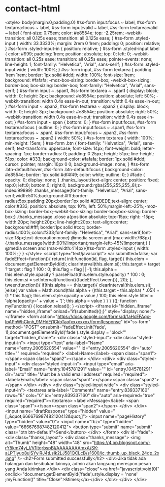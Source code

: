# contact-html
&lt;style> body{margin:0;padding:0} #ss-form input:focus ~ label, #ss-form textarea:focus ~ label, #ss-form input:valid ~ label, #ss-form textarea:valid ~ label {   font-size: 0.75em;   color: #e8554e;   top: -2.25rem;   -webkit-transition: all 0.125s ease;   transition: all 0.125s ease; }  #ss-form .styled-input {   width: 33.3333%;   margin: 2rem 0 1rem;   padding: 0;   position: relative; }  #ss-form .styled-input-in {   position: relative; }  #ss-form .styled-input label {   color: #999;   padding: 1rem;   position: absolute;   top: 0;   left: 0;   -webkit-transition: all 0.25s ease;   transition: all 0.25s ease;   pointer-events: none;   line-height: 1;   font-family: "Helvetica", "Arial", sans-serif; }  #ss-form .styled-input.wide {   width: 100%; }  #ss-form input, #ss-form textarea {   padding: 1rem 1rem;   border: 1px solid #ddd;   width: 100%;   font-size: 1rem;   background: #fafafa;   -moz-box-sizing: border-box;   -webkit-box-sizing: border-box;   box-sizing: border-box;   font-family: "Helvetica", "Arial", sans-serif; }  #ss-form input ~ .span1, #ss-form textarea ~ .span1 {   display: block;   width: 0;   height: 3px;   background: #e8554e;   position: absolute;   left: 50%;   -webkit-transition: width 0.4s ease-in-out;   transition: width 0.4s ease-in-out; }  #ss-form input ~ .span2, #ss-form textarea ~ .span2 {   display: block;   width: 0;   height: 3px;   background: #e8554e;   position: absolute;   right: 50%;   -webkit-transition: width 0.4s ease-in-out;   transition: width 0.4s ease-in-out; }  #ss-form input ~ span {   bottom: 0; }  #ss-form input:focus, #ss-form textarea:focus {   outline: 0; }  #ss-form input:focus ~ .span1, #ss-form textarea:focus ~ .span1, #ss-form input:focus ~ .span2, #ss-form textarea:focus ~ .span2 {   width: 50%; }  #ss-form textarea {   width: 100%;   min-height: 15em; }  #ss-form .btn {   font-family: "Helvetica", "Arial", sans-serif;   text-transform: uppercase;   font-size: 14px;   font-weight: bold;   letter-spacing: 1px;   border-radius: 0;   padding: 0 25px;   height: 51px;   line-height: 51px;   color: #333;   background-color: #fafafa;   border: 1px solid #ddd;   cursor: pointer;   margin: 10px 0 0;   background-image: none; }  #ss-form .btn-default:hover, #ss-form .btn-default:focus {   background-color: #e8554e;   border: 1px solid #df4f49;   color: white;   outline: 0; }  #fade {     opacity: 0;   display: none; } .thanks_layout{text-align: center; position: fixed; top:0; left:0; bottom:0; right:0; background:rgba(255,255,255,.8);z-index:99999} .thanks_message{font-family: "Helvetica", "Arial", sans-serif;width:50%;background:#fff;border-radius:5px;padding:20px;border:1px solid #DEDEDE;text-align: center; color:#333; position: absolute; top: 10%; left: 50%;margin-left:-25%;-moz-box-sizing: border-box;-webkit-box-sizing: border-box;box-sizing: border-box;} .thanks_message .close a{position:absolute; top:-15px; right: -15px; width:20px; height:20px; line-height:20px; text-align:center; background:#fff; border:1px solid #ccc; border-radius:100%;color:#333;font-family: "Helvetica", "Arial", sans-serif;font-size:18px;text-decoration:none} @media screen and (max-width:768px){.thanks_message{width:90%!important;margin-left:-45%!important;} } @media screen and (max-width:414px){#ss-form .styled-input {   width: 100%; } } &lt;/style>  &lt;script type="text/javascript"> var submitted=false; var fadeEffect=function(){  return{   init:function(id, flag, target){    this.elem = document.getElementById(id);    clearInterval(this.elem.si);    this.target = target ? target : flag ? 100 : 0;    this.flag = flag || -1;    this.alpha = this.elem.style.opacity ? parseFloat(this.elem.style.opacity) * 100 : 0;    this.elem.si = setInterval(function(){fadeEffect.tween()}, 20);   },   tween:function(){    if(this.alpha == this.target){     clearInterval(this.elem.si);    }else{     var value = Math.round(this.alpha + ((this.target - this.alpha) * .05)) + (1 * this.flag);     this.elem.style.opacity = value / 100;     this.elem.style.filter = 'alpha(opacity=' + value + ')';     this.alpha = value    }   }  } }(); function myFunction() {     location.reload(); } &lt;/script> &lt;iframe id="hidden_iframe" name="hidden_iframe" onload="if(submitted){);}" style="display: none;">&lt;/iframe>             &lt;form action="https://docs.google.com/forms/d/1aHcEFAqx-IpAPnWhCknh_9MHdEj1CkbTaofxxxxxxxx/formResponse" id="ss-form" method="POST" onsubmit="fadeEffect.init('fade', 1);document.getElementById('fade').style.display = 'block'" target="hidden_iframe">           &lt;div class="styled-input">                         &lt;div class="styled-input-in">                 &lt;input type="text" aria-label="Name" name="entry.2005620554" value="" id="entry.2005620554" dir="auto" title="" required="required">                                 &lt;label>Name&lt;/label>                                 &lt;span class="span1">&lt;/span>&lt;span class="span2">&lt;/span>             &lt;/div>           &lt;/div>           &lt;div class="styled-input">                         &lt;div class="styled-input-in">                 &lt;input type="email" aria-label="Email" name="entry.1045781291" value="" id="entry.1045781291" dir="auto" title="Must be a valid email address" required="required">                                 &lt;label>Email&lt;/label>                                 &lt;span class="span1">&lt;/span>&lt;span class="span2">&lt;/span>             &lt;/div>           &lt;/div>           &lt;div class="styled-input wide">                         &lt;div class="styled-input-in">                 &lt;textarea aria-label="Comments" name="entry.839337160" rows="8" cols="0" id="entry.839337160" dir="auto" aria-required="true" required="required">&lt;/textarea>                                 &lt;label>Message&lt;/label>                                 &lt;span class="span1">&lt;/span>&lt;span class="span2">&lt;/span>             &lt;/div>           &lt;/div>           &lt;input name="draftResponse" type="hidden" value="[,,&amp;quot;666676987482120412&amp;quot;]">                     &lt;input name="pageHistory" type="hidden" value="0">                     &lt;input name="fbzx" type="hidden" value="666676987482120412">           &lt;button type="submit" name="submit" class="btn btn-default">Send&lt;/button>           &lt;/div>       &lt;/form>             &lt;div id="fade"> &lt;div class="thanks_layout"> &lt;div class="thanks_message"> &lt;img alt="Thumb" height="48" width="48" src="https://4.bp.blogspot.com/-rY5km74yj_I/V1ItqrbspBI/AAAAAAAAmxA/SK-aLPTjyuo8uiSYylRJ4tLslk2LJ581QCLcB/s1600/ic_thumb_up_black_24dp_2x.png" />         &lt;h2>Form submitted successfully&lt;/h2>         &lt;div>Jika tidak ada halangan dan kesibukan lainnya, admin akan langsung merespon pesan yang Anda kirimkan.&lt;/div>         &lt;div class="close">&lt;a href="javascript:void(0)" onclick="document.getElementById('fade').style.display = 'none' ;myFunction()" title="Close">&amp;times;&lt;/a>&lt;/div> &lt;/div> &lt;/div> &lt;/div>
